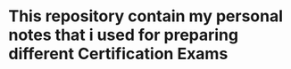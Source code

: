 # This repository contain my personal notes that i used for preparing different Certification Exams
